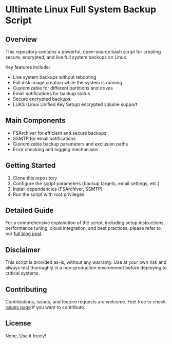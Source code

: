 # Ultimate Linux Full System Backup Script

## Overview

This repository contains a powerful, open-source bash script for creating secure, encrypted, and live full system backups on Linux. 

Key features include:
- Live system backups without rebooting
- Full disk image creation while the system is running
- Customizable for different partitions and drives
- Email notifications for backup status
- Secure encrypted backups
- LUKS (Linux Unified Key Setup) encrypted volume support

## Main Components

- FSArchiver for efficient and secure backups
- SSMTP for email notifications
- Customizable backup parameters and exclusion paths
- Error checking and logging mechanisms

## Getting Started

1. Clone this repository
2. Configure the script parameters (backup targets, email settings, etc.)
3. Install dependencies (FSArchiver, SSMTP)
4. Run the script with root privileges

## Detailed Guide

For a comprehensive explanation of the script, including setup instructions, performance tuning, cloud integration, and best practices, please refer to our [full blog post](https://www.lexo.ch/blog/2024/07/ultimate-linux-full-system-backup-secure-encrypted-live-image-backups-with-free-opensource-software-and-backup-monitoring/).

## Disclaimer

This script is provided as-is, without any warranty. Use at your own risk and always test thoroughly in a non-production environment before deploying to critical systems.

## Contributing

Contributions, issues, and feature requests are welcome. Feel free to check [issues page](link-to-your-issues-page) if you want to contribute.

## License

None, Use it freely!
